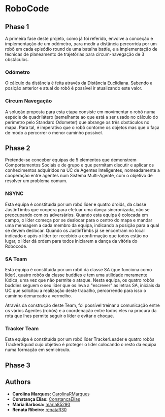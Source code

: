 # RoboCode

## Phase 1
A primeira fase deste projeto, como já foi referido, envolve a conceção e implementação  de  um  odómetro, para medir  a  distância  percorrida por um robô em cada episódio round de uma batalha battle, e a implementação de técnicas de planeamento de trajetórias para circum-navegação de 3 obstáculos. 
### Odómetro
O cálculo da distância é feita através da Distância Euclidiana. Sabendo a posição anterior e atual do robô é possível ir atualizando este valor. 
### Circum Navegação
A solução proposta para esta etapa consiste em movimentar o robô numa espécie de quadrilátero (semelhante ao que está a ser usado no cálculo do perímetro pelo Standard Odometer) que abrange os três obstáculos no mapa. Para tal, é imperativo que o robô contorne os objetos mas que o faça de modo a percorrer o menor caminho possível. 

## Phase 2
Pretende-se conceber equipas de 5 elementos que demonstrem Comportamentos Sociais e de grupo e que permitam discutir e aplicar os conhecimentos adquiridos na UC de Agentes Inteligentes, nomeadamente a cooperação entre agentes num Sistema Multi-Agente, com o objetivo de resolver um problema comum.

### NSYNC
Esta equipa é constituída por um robô líder e quatro droids, da classe JustinTimbs que coopera para efetuar uma dança sincronizada, não se preocupando com os adversários. Quando esta equipa é colocada em campo, o líder começa por se deslocar para o centro do mapa e mandar uma mensagem a cada membro da equipa, indicando a posição para a qual se devem deslocar. Quando os JustinTimbs já se encontram no local indicado e após o líder ter recebido a confirmação que todos estão no lugar, o líder dá ordem para todos iniciarem a dança da vitória do Robocode.

### SA Team
Esta equipa é constituída por um robô da classe SA (que funciona como líder), quatro robôs da classe buddies e tem uma utilidade meramente lúdica, uma vez que não permite o ataque. Nesta equipa, os quatro robôs buddies seguem o seu líder que os leva a "escrever" as letras SA, iniciais da UC que solicitou a realização deste trabalho, percorrendo para isso o caminho demarcado a vermelho.

Através da construção deste Team, foi possível treinar a comunicação entre os vários Agentes (robôs)  e a coordenação entre todos eles na procura da rota que lhes permite seguir o líder e evitar o choque.

### Tracker Team
Esta equipa é constituída por um robô líder TrackerLeader e quatro robôs TrackerSquad cujo objetivo é proteger o líder colocando o resto da equipa numa formação em semicírculo.


## Phase 3


## Authors

-   **Carolina Marques:** [CarolinaRMarques](https://github.com/CarolinaRMarques)
-   **Constança Elias:** [ConstancaElias](https://github.com/ConstancaElias)
-   **Maria Barbosa:** [maria85290](https://github.com/maria85290)
-   **Renata Ribeiro:** [renataR30](https://github.com/renataR30)
